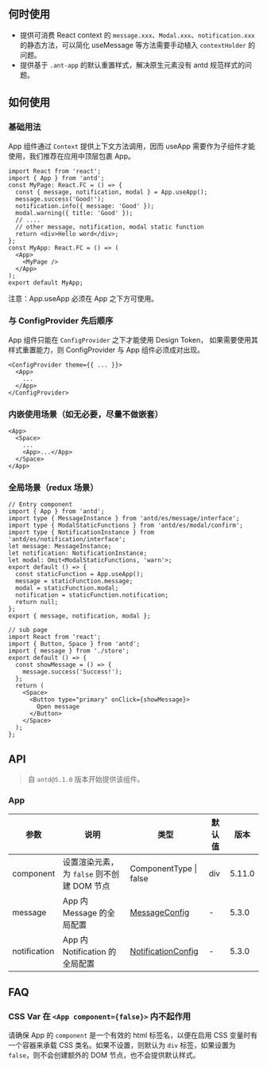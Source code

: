 ## 何时使用
- 提供可消费 React context 的 `message.xxx`、`Modal.xxx`、`notification.xxx` 的静态方法，可以简化 useMessage 等方法需要手动植入 `contextHolder` 的问题。
- 提供基于 `.ant-app` 的默认重置样式，解决原生元素没有 antd 规范样式的问题。

## 如何使用
### 基础用法
App 组件通过 `Context` 提供上下文方法调用，因而 useApp 需要作为子组件才能使用，我们推荐在应用中顶层包裹 App。
```tsx
import React from 'react';
import { App } from 'antd';
const MyPage: React.FC = () => {
  const { message, notification, modal } = App.useApp();
  message.success('Good!');
  notification.info({ message: 'Good' });
  modal.warning({ title: 'Good' });
  // ....
  // other message, notification, modal static function
  return <div>Hello word</div>;
};
const MyApp: React.FC = () => (
  <App>
    <MyPage />
  </App>
);
export default MyApp;
```
注意：App.useApp 必须在 App 之下方可使用。
### 与 ConfigProvider 先后顺序
App 组件只能在 `ConfigProvider` 之下才能使用 Design Token， 如果需要使用其样式重置能力，则 ConfigProvider 与 App 组件必须成对出现。
```tsx
<ConfigProvider theme={{ ... }}>
  <App>
    ...
  </App>
</ConfigProvider>
```
### 内嵌使用场景（如无必要，尽量不做嵌套）
```tsx
<App>
  <Space>
    ...
    <App>...</App>
  </Space>
</App>
```
### 全局场景（redux 场景）
```tsx
// Entry component
import { App } from 'antd';
import type { MessageInstance } from 'antd/es/message/interface';
import type { ModalStaticFunctions } from 'antd/es/modal/confirm';
import type { NotificationInstance } from 'antd/es/notification/interface';
let message: MessageInstance;
let notification: NotificationInstance;
let modal: Omit<ModalStaticFunctions, 'warn'>;
export default () => {
  const staticFunction = App.useApp();
  message = staticFunction.message;
  modal = staticFunction.modal;
  notification = staticFunction.notification;
  return null;
};
export { message, notification, modal };
```
```tsx
// sub page
import React from 'react';
import { Button, Space } from 'antd';
import { message } from './store';
export default () => {
  const showMessage = () => {
    message.success('Success!');
  };
  return (
    <Space>
      <Button type="primary" onClick={showMessage}>
        Open message
      </Button>
    </Space>
  );
};
```
## API
> 自 `antd@5.1.0` 版本开始提供该组件。
### App
| 参数 | 说明 | 类型 | 默认值 | 版本 |
| --- | --- | --- | --- | --- |
| component | 设置渲染元素，为 `false` 则不创建 DOM 节点 | ComponentType \| false | div | 5.11.0 |
| message | App 内 Message 的全局配置 | [MessageConfig](/components/message-cn/#messageconfig) | - | 5.3.0 |
| notification | App 内 Notification 的全局配置 | [NotificationConfig](/components/notification-cn/#notificationconfig) | - | 5.3.0 |

## FAQ
### CSS Var 在 `<App component={false}>` 内不起作用
请确保 App 的 `component` 是一个有效的 html 标签名，以便在启用 CSS 变量时有一个容器来承载 CSS 类名。如果不设置，则默认为 `div` 标签，如果设置为 `false`，则不会创建额外的 DOM 节点，也不会提供默认样式。
